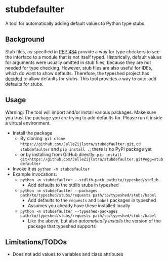 # stubdefaulter

A tool for automatically adding default values to Python type stubs.

## Background

Stub files, as specified in [PEP 484](https://peps.python.org/pep-0484/#stub-files)
provide a way for type checkers to see the interface to a module that is not
itself typed. Historically, default values for arguments were usually omitted
in stub files, because they are not needed for type checking. However, stub
files are also useful for IDEs, which do want to show defaults. Therefore, the
typeshed project has [decided](https://github.com/python/typeshed/issues/8988) to
allow defaults for stubs. This tool provides a way to auto-add defaults for stubs.

## Usage

Warning: The tool will import and/or install various packages. Make sure you
trust the package you are trying to add defaults for. Please run it inside a
virtual environment.

- Install the package
  - By cloning: `git clone https://github.com/JelleZijlstra/stubdefaulter.git`, `cd stubdefaulter` and `pip install .`; there is no PyPI package yet
  - or by installing from GitHub directly: `pip install git+https://github.com/JelleZijlstra/stubdefaulter.git#egg=stubdefaulter`
- Invoke it as `python -m stubdefaulter`
- Example invocations:
  - `python -m stubdefaulter --stdlib-path path/to/typeshed/stdlib`
    - Add defaults to the stdlib stubs in typeshed
  - `python -m stubdefaulter --packages path/to/typeshed/stubs/requests path/to/typeshed/stubs/babel`
    - Add defaults to the `requests` and `babel` packages in typeshed
    - Assumes you already have these installed locally
  - `python -m stubdefaulter --typeshed-packages path/to/typeshed/stubs/requests path/to/typeshed/stubs/babel`
    - Like the above, but also *automatically installs* the version of the
      package that typeshed supports

## Limitations/TODOs

- Does not add values to variables and class attributes
